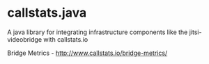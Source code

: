 # callstats.java
A java library for integrating infrastructure components like the jitsi-videobridge with callstats.io

Bridge Metrics -  http://www.callstats.io/bridge-metrics/
